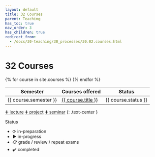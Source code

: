 ```yaml
---
layout: default
title: 32 Courses
parent: Teaching
has_toc: true
nav_order: 3
has_children: true
redirect_from:
  - /docs/30-teaching/30_processes/30.02.courses.html
---
```


# 32 Courses

<table>
  <thead>
    <tr>
      <th>Semester</th>
      <th>Courses offered</th>
      <th>Status</th>
    </tr>
  </thead>
  <tbody>
    {% for course in site.courses %}
    <tr>
      <td>{{ course.semester }}</td>
      <td><a href="{{ site.baseurl }}{{ course.url }}">{{ course.title }}</a></td>
      <td>{{ course.status }}</td>
    </tr>
    {% endfor %}
  </tbody>
</table>


[➕ lecture](../30_processes/30.10.lecture.html) [➕ project](../30_processes/30.12.projects.html) [➕ seminar](../30_processes/30.11.seminars.html)
{: .text-center }

Status

- ⟳ in-preparation
- ▶ in-progress
- 📋 grade / review / repeat exams
- ✔️ completed